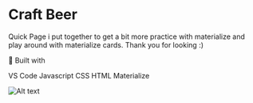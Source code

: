 # Craft Beer

Quick Page i put together to get a bit more practice with materialize and play around with materialize cards. Thank you for looking :) 

🔧 Built with

VS Code
Javascript
CSS
HTML
Materialize

![Alt text](img/readmepicture.PNG?raw=true "Optional Title")
